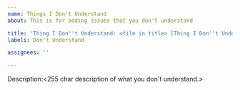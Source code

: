 ```yaml
---
name: Things I Don't Understand
about: This is for adding issues that you don't understand

title: 'Thing I Don''t Understand: <file in title> [Thing I Don''t Understand]'
labels: Don't Understand

assignees: ''

---
```


Description:<255 char description of what you don't understand.>
